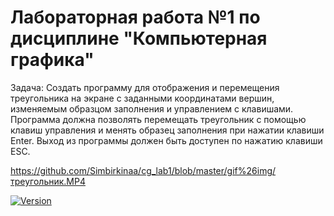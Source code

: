 # Лабораторная работа №1 по дисциплине "Компьютерная графика"
Задача: Создать программу для отображения и перемещения треугольника на экране с заданными координатами вершин, изменяемым 
образцом заполнения и управлением с клавишами. Программа должна позволять перемещать треугольник с помощью клавиш управления 
и менять образец заполнения при нажатии клавиши Enter. Выход из программы должен быть доступен по нажатию клавиши ESC.

https://github.com/Simbirkinaa/cg_lab1/blob/master/gif%26img/треугольник.MP4

[![Version](https://img.shields.io/badge/Version-1.0.0-blue.svg)](https://github.com/Simbirkinaa/cg_lab1)
